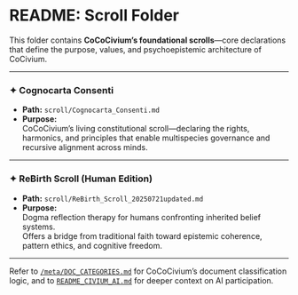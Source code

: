 # README: Scroll Folder

This folder contains **CoCoCivium’s foundational scrolls**—core declarations that define the purpose, values, and psychoepistemic architecture of CoCivium.

---

### ✦ Cognocarta Consenti

- **Path:** `scroll/Cognocarta_Consenti.md`  
- **Purpose:**  
  CoCoCivium’s living constitutional scroll—declaring the rights, harmonics, and principles that enable multispecies governance and recursive alignment across minds.

---

### ✦ ReBirth Scroll (Human Edition)

- **Path:** `scroll/ReBirth_Scroll_20250721updated.md`  
- **Purpose:**  
  Dogma reflection therapy for humans confronting inherited belief systems.  
  Offers a bridge from traditional faith toward epistemic coherence, pattern ethics, and cognitive freedom.

---

Refer to [`/meta/DOC_CATEGORIES.md`](../meta/DOC_CATEGORIES.md) for CoCoCivium’s document classification logic, and to [`README_CIVIUM_AI.md`](../README_CIVIUM_AI.md) for deeper context on AI participation.

